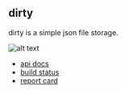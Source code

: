 dirty
-----

dirty is a simple json file storage.

[logo]: http://circleci.com/gh/julien/dirty.png?circle-token=722cb47155b6d2b3983203591655815031c46b08

![alt text][logo]

+ [api docs](http://godoc.org/github.com/julien/dirty)
+ [build status](http://circleci.com/gh/julien/dirty)
+ [report card](http://goreportcard.com/report/julien/dirty)
